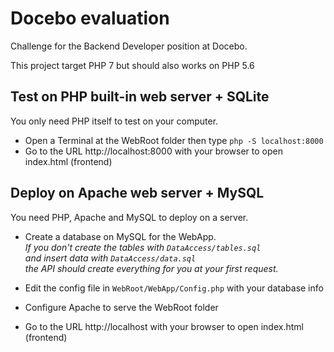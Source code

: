 # Docebo evaluation

Challenge for the Backend Developer position at Docebo.

This project target PHP 7 but should also works on PHP 5.6

## Test on PHP built-in web server + SQLite

You only need PHP itself to test on your computer.

- Open a Terminal at the WebRoot folder then type `php -S localhost:8000`  
- Go to the URL http://localhost:8000 with your browser to open index.html (frontend)

## Deploy on Apache web server + MySQL

You need PHP, Apache and MySQL to deploy on a server.

- Create a database on MySQL for the WebApp.  
*If you don't create the tables with `DataAccess/tables.sql`  
and insert data with `DataAccess/data.sql`  
the API should create everything for you at your first request.*

- Edit the config file in `WebRoot/WebApp/Config.php` with your database info
- Configure Apache to serve the WebRoot folder
- Go to the URL http://localhost with your browser to open index.html (frontend)